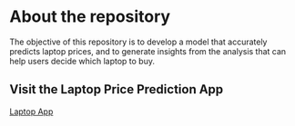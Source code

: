 # About the repository
The objective of this repository is to develop a model that accurately predicts laptop prices, and to generate insights from the analysis that can help users decide which laptop to buy.
## Visit the Laptop Price Prediction App
[Laptop App](https://laptop-price-prediction-8cpusm4zoyzkwqcjkbt4di.streamlit.app/)

